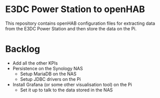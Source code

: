 # E3DC Power Station to openHAB 

This repository contains openHAB configuration files for extracting data from the E3DC Power Station and then store the data on the Pi. 

# Backlog

- Add all the other KPIs
- Persistence on the Synology NAS
  - Setup MariaDB on the NAS
  - Setup JDBC drivers on the Pi
- Install Grafana (or some other visualisation tool) on the Pi
  - Set it up to talk to the data stored in the NAS